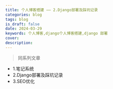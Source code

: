 ```yaml
---
title: 个人博客搭建 —— 2.Django部署及踩坑记录
categories: blog
tags: blog
is_draft: false
date: 2024-03-29
keywords: 个人博客,django个人博客搭建,django 部署
cover: 
description: 
---
```


> 同系列文章

- 1.笔记系统
- 2.Django部署及踩坑记录
- 3.SEO优化